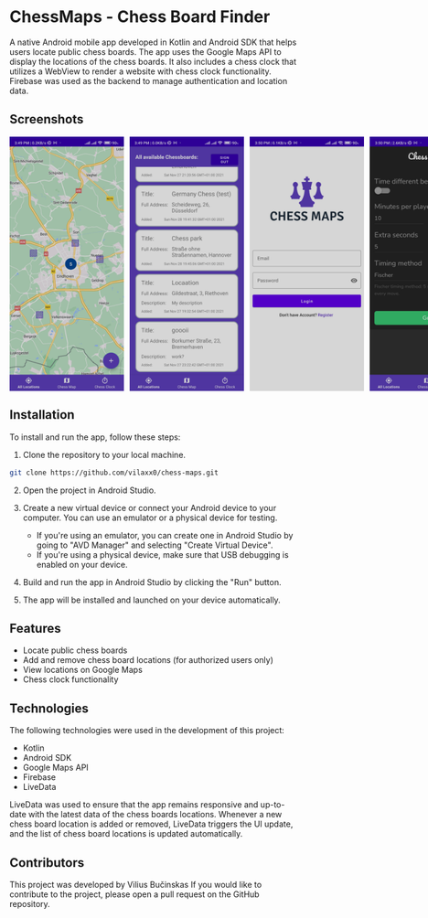 # ChessMaps - Chess Board Finder

A native Android mobile app developed in Kotlin and Android SDK that helps users locate public chess boards. The app uses the Google Maps API to display the locations of the chess boards. It also includes a chess clock that utilizes a WebView to render a website with chess clock functionality. Firebase was used as the backend to manage authentication and location data.

## Screenshots

<div style="display:flex; flex-direction: row;">
  <img src="./app/libs/screenshots/1.jpg" width="200" style="margin-right: 10px;" />
  <img src="./app/libs/screenshots/2.jpg" width="200" style="margin-right: 10px;" />
  <img src="./app/libs/screenshots/3.jpg" width="200" style="margin-right: 10px;" />
  <img src="./app/libs/screenshots/4.jpg" width="200" style="margin-right: 10px;" />
</div>

## Installation

To install and run the app, follow these steps:

1. Clone the repository to your local machine.

```bash
git clone https://github.com/vilaxx0/chess-maps.git
```

2. Open the project in Android Studio.
3. Create a new virtual device or connect your Android device to your computer. You can use an emulator or a physical device for testing.

   - If you're using an emulator, you can create one in Android Studio by going to "AVD Manager" and selecting "Create Virtual Device".
   - If you're using a physical device, make sure that USB debugging is enabled on your device.

4. Build and run the app in Android Studio by clicking the "Run" button.
5. The app will be installed and launched on your device automatically.

## Features

- Locate public chess boards
- Add and remove chess board locations (for authorized users only)
- View locations on Google Maps
- Chess clock functionality

## Technologies

The following technologies were used in the development of this project:

- Kotlin
- Android SDK
- Google Maps API
- Firebase
- LiveData

LiveData was used to ensure that the app remains responsive and up-to-date with the latest data of the chess boards locations. Whenever a new chess board location is added or removed, LiveData triggers the UI update, and the list of chess board locations is updated automatically.

## Contributors

This project was developed by Vilius Bučinskas If you would like to contribute to the project, please open a pull request on the GitHub repository.
